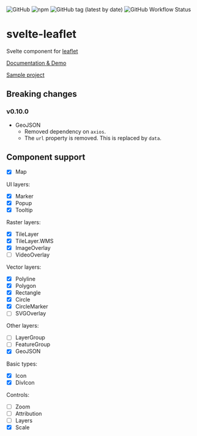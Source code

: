 ![GitHub](https://img.shields.io/github/license/ngyewch/svelte-leaflet)
![npm](https://img.shields.io/npm/v/svelte-leafletjs)
![GitHub tag (latest by date)](https://img.shields.io/github/v/tag/ngyewch/svelte-leaflet)
![GitHub Workflow Status](https://img.shields.io/github/workflow/status/ngyewch/svelte-leaflet/Node.js%20CI)

# svelte-leaflet

Svelte component for [leaflet](https://leafletjs.com/)

[Documentation & Demo](https://ngyewch.github.io/svelte-leaflet/)

[Sample project](https://github.com/ngyewch/svelte-leaflet-test)

## Breaking changes

### v0.10.0

- GeoJSON
  - Removed dependency on `axios`.
  - The `url` property is removed. This is replaced by `data`.

## Component support

- [x] Map

UI layers:

- [x] Marker
- [x] Popup
- [x] Tooltip

Raster layers:

- [x] TileLayer
- [x] TileLayer.WMS
- [x] ImageOverlay
- [ ] VideoOverlay

Vector layers:

- [x] Polyline
- [x] Polygon
- [x] Rectangle
- [x] Circle
- [x] CircleMarker
- [ ] SVGOverlay

Other layers:

- [ ] LayerGroup
- [ ] FeatureGroup
- [x] GeoJSON

Basic types:

- [x] Icon
- [x] DivIcon

Controls:

- [ ] Zoom
- [ ] Attribution
- [ ] Layers
- [x] Scale
